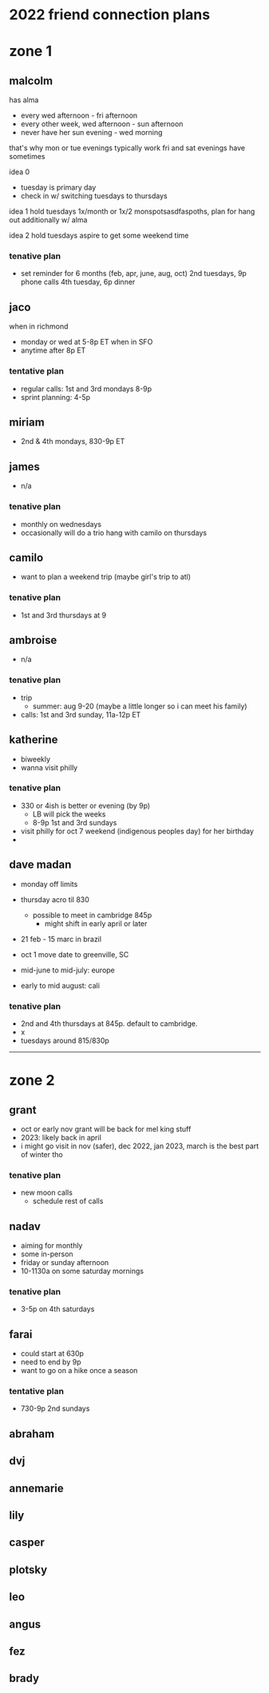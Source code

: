 # 2022 friend connection plans

# zone 1



## malcolm

has alma
* every wed afternoon - fri afternoon
* every other week, wed afternoon - sun afternoon
* never have her sun evening - wed morning

that's why mon or tue evenings typically work
fri and sat evenings have sometimes


idea 0
* tuesday is primary day
* check in w/ switching tuesdays to thursdays


idea 1
hold tuesdays
1x/month or 1x/2 monspotsasdfaspoths, plan for hang out additionally w/ alma


idea 2
hold tuesdays
aspire to get some weekend time 


### tenative plan

- set reminder for 6 months (feb, apr, june, aug, oct)
2nd tuesdays, 9p phone calls
4th tuesday, 6p dinner





## jaco

when in richmond
- monday or wed at 5-8p ET
when in SFO 
- anytime after 8p ET

### tentative plan

- regular calls: 1st and 3rd mondays 8-9p
- sprint planning: 4-5p 


## miriam

- 2nd & 4th mondays, 830-9p ET


## james

- n/a


### tenative plan

- monthly on wednesdays
- occasionally will do a trio hang with camilo on thursdays




## camilo

- want to plan a weekend trip (maybe girl's trip to atl)



### tenative plan

- 1st and 3rd thursdays at 9



## ambroise

- n/a


### tenative plan

- trip
	+ summer: aug 9-20 (maybe a little longer so i can meet his family)
- calls: 1st and 3rd sunday, 11a-12p ET



## katherine

- biweekly
- wanna visit philly


### tenative plan

- 330 or 4ish is better or evening (by 9p)
	+ LB will pick the weeks
	+ 8-9p 1st and 3rd sundays
- visit philly for oct 7 weekend (indigenous peoples day) for her birthday
- 

## dave madan

- monday off limits
- thursday acro til 830
	+ possible to meet in cambridge 845p 
		* might shift in early april or later
- 21 feb - 15 marc in brazil

- oct 1 move date to greenville, SC
- mid-june to mid-july: europe
- early to mid august: cali


### tenative plan

- 2nd and 4th thursdays at 845p. default to cambridge. 
- x
- tuesdays around 815/830p


---

# zone 2



## grant

- oct or early nov grant will be back for mel king stuff
- 2023: likely back in april
- i might go visit in nov (safer), dec 2022, jan 2023, march is the best part of winter tho

### tenative plan

- new moon calls
	+ schedule rest of calls

## nadav

- aiming for monthly
- some in-person
- friday or sunday afternoon
- 10-1130a on some saturday mornings

### tenative plan

- 3-5p on 4th saturdays

## farai

- could start at 630p 
- need to end by 9p 
- want to go on a hike once a season

### tentative plan

- 730-9p 2nd sundays

## abraham
## dvj
## annemarie
## lily
## casper
## plotsky
## leo
## angus
## fez
## brady